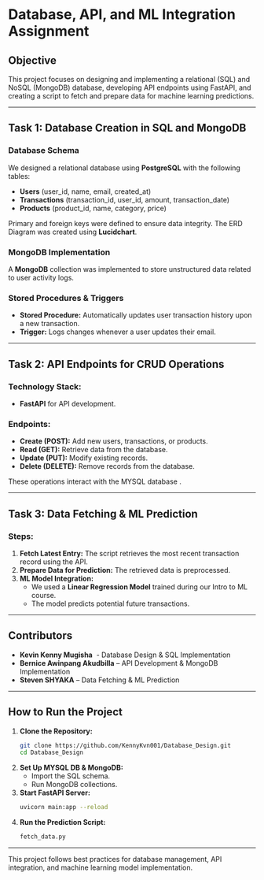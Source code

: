 # Database, API, and ML Integration Assignment

## Objective

This project focuses on designing and implementing a relational (SQL) and NoSQL (MongoDB) database, developing API endpoints using FastAPI, and creating a script to fetch and prepare data for machine learning predictions.

---

## Task 1: Database Creation in SQL and MongoDB

### Database Schema

We designed a relational database using **PostgreSQL** with the following tables:

- **Users** (user\_id, name, email, created\_at)
- **Transactions** (transaction\_id, user\_id, amount, transaction\_date)
- **Products** (product\_id, name, category, price)

Primary and foreign keys were defined to ensure data integrity. The ERD Diagram was created using **Lucidchart**.

### MongoDB Implementation

A **MongoDB** collection was implemented to store unstructured data related to user activity logs.

### Stored Procedures & Triggers

- **Stored Procedure:** Automatically updates user transaction history upon a new transaction.
- **Trigger:** Logs changes whenever a user updates their email.

---

## Task 2: API Endpoints for CRUD Operations

### Technology Stack:

- **FastAPI** for API development.

### Endpoints:

- **Create (POST):** Add new users, transactions, or products.
- **Read (GET):** Retrieve data from the database.
- **Update (PUT):** Modify existing records.
- **Delete (DELETE):** Remove records from the database.

These operations interact with the MYSQL database .

---

## Task 3: Data Fetching & ML Prediction

### Steps:

1. **Fetch Latest Entry:** The script retrieves the most recent transaction record using the API.
2. **Prepare Data for Prediction:** The retrieved data is preprocessed.
3. **ML Model Integration:**
   - We used a **Linear Regression Model** trained during our Intro to ML course.
   - The model predicts potential future transactions.

---

## Contributors

&#x20;

- **Kevin Kenny Mugisha**  - Database Design & SQL Implementation
- **Bernice Awinpang Akudbilla** – API Development & MongoDB Implementation
- **Steven SHYAKA** – Data Fetching & ML Prediction

---

## How to Run the Project

1. **Clone the Repository:**
   ```bash
   git clone https://github.com/KennyKvn001/Database_Design.git
   cd Database_Design
   ```
2. **Set Up MYSQL DB & MongoDB:**
   - Import the SQL schema.
   - Run MongoDB collections.
3. **Start FastAPI Server:**
   ```bash
   uvicorn main:app --reload
   ```
4. **Run the Prediction Script:**
   ```bash
   fetch_data.py
   ```

---

This project follows best practices for database management, API integration, and machine learning model implementation.
